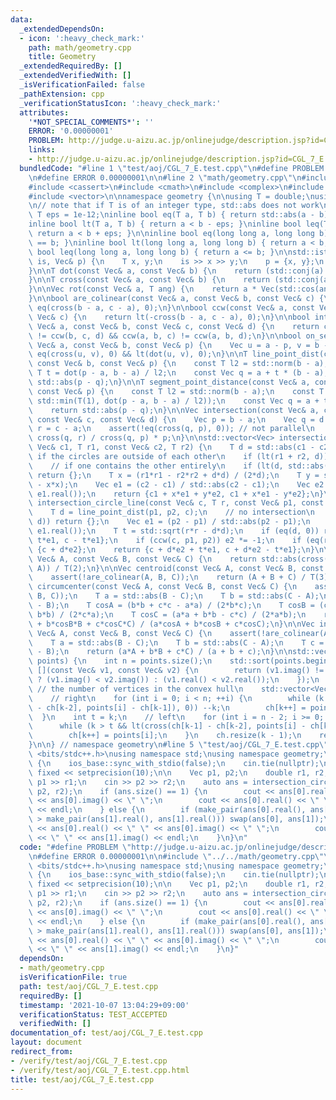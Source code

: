 ```yaml
---
data:
  _extendedDependsOn:
  - icon: ':heavy_check_mark:'
    path: math/geometry.cpp
    title: Geometry
  _extendedRequiredBy: []
  _extendedVerifiedWith: []
  _isVerificationFailed: false
  _pathExtension: cpp
  _verificationStatusIcon: ':heavy_check_mark:'
  attributes:
    '*NOT_SPECIAL_COMMENTS*': ''
    ERROR: '0.00000001'
    PROBLEM: http://judge.u-aizu.ac.jp/onlinejudge/description.jsp?id=CGL_7_E
    links:
    - http://judge.u-aizu.ac.jp/onlinejudge/description.jsp?id=CGL_7_E
  bundledCode: "#line 1 \"test/aoj/CGL_7_E.test.cpp\"\n#define PROBLEM \"http://judge.u-aizu.ac.jp/onlinejudge/description.jsp?id=CGL_7_E\"\
    \n#define ERROR 0.00000001\n\n#line 2 \"math/geometry.cpp\"\n#include <algorithm>\n\
    #include <cassert>\n#include <cmath>\n#include <complex>\n#include <iostream>\n\
    #include <vector>\n\nnamespace geometry {\n\nusing T = double;\nusing Vec = std::complex<T>;\n\
    \n// note that if T is of an integer type, std::abs does not work\n\nconstexpr\
    \ T eps = 1e-12;\ninline bool eq(T a, T b) { return std::abs(a - b) < eps; }\n\
    inline bool lt(T a, T b) { return a < b - eps; }\ninline bool leq(T a, T b) {\
    \ return a < b + eps; }\n\ninline bool eq(long long a, long long b) { return a\
    \ == b; }\ninline bool lt(long long a, long long b) { return a < b; }\ninline\
    \ bool leq(long long a, long long b) { return a <= b; }\n\nstd::istream& operator>>(std::istream&\
    \ is, Vec& p) {\n    T x, y;\n    is >> x >> y;\n    p = {x, y};\n    return is;\n\
    }\n\nT dot(const Vec& a, const Vec& b) {\n    return (std::conj(a) * b).real();\n\
    }\n\nT cross(const Vec& a, const Vec& b) {\n    return (std::conj(a) * b).imag();\n\
    }\n\nVec rot(const Vec& a, T ang) {\n    return a * Vec(std::cos(ang), std::sin(ang));\n\
    }\n\nbool are_colinear(const Vec& a, const Vec& b, const Vec& c) {\n    return\
    \ eq(cross(b - a, c - a), 0);\n}\n\nbool ccw(const Vec& a, const Vec& b, const\
    \ Vec& c) {\n    return lt(-cross(b - a, c - a), 0);\n}\n\nbool intersect(const\
    \ Vec& a, const Vec& b, const Vec& c, const Vec& d) {\n    return ccw(a, c, d)\
    \ != ccw(b, c, d) && ccw(a, b, c) != ccw(a, b, d);\n}\n\nbool on_segment(const\
    \ Vec& a, const Vec& b, const Vec& p) {\n    Vec u = a - p, v = b - p;\n    return\
    \ eq(cross(u, v), 0) && lt(dot(u, v), 0);\n}\n\nT line_point_dist(const Vec& a,\
    \ const Vec& b, const Vec& p) {\n    const T l2 = std::norm(b - a);\n    const\
    \ T t = dot(p - a, b - a) / l2;\n    const Vec q = a + t * (b - a);\n    return\
    \ std::abs(p - q);\n}\n\nT segment_point_distance(const Vec& a, const Vec& b,\
    \ const Vec& p) {\n    const T l2 = std::norm(b - a);\n    const T t = std::max(T(0),\
    \ std::min(T(1), dot(p - a, b - a) / l2));\n    const Vec q = a + t * (b - a);\n\
    \    return std::abs(p - q);\n}\n\nVec intersection(const Vec& a, const Vec& b,\
    \ const Vec& c, const Vec& d) {\n    Vec p = b - a;\n    Vec q = d - c;\n    Vec\
    \ r = c - a;\n    assert(!eq(cross(q, p), 0)); // not parallel\n    return a +\
    \ cross(q, r) / cross(q, p) * p;\n}\n\nstd::vector<Vec> intersection_circles(const\
    \ Vec& c1, T r1, const Vec& c2, T r2) {\n    T d = std::abs(c1 - c2);\n    //\
    \ if the circles are outside of each other\n    if (lt(r1 + r2, d)) return {};\n\
    \    // if one contains the other entirely\n    if (lt(d, std::abs(r2 - r1)))\
    \ return {};\n    T x = (r1*r1 - r2*r2 + d*d) / (2*d);\n    T y = std::sqrt(r1*r1\
    \ - x*x);\n    Vec e1 = (c2 - c1) / std::abs(c2 - c1);\n    Vec e2 = Vec(-e1.imag(),\
    \ e1.real());\n    return {c1 + x*e1 + y*e2, c1 + x*e1 - y*e2};\n}\n\nstd::vector<Vec>\
    \ intersection_circle_line(const Vec& c, T r, const Vec& p1, const Vec& p2) {\n\
    \    T d = line_point_dist(p1, p2, c);\n    // no intersection\n    if (lt(r,\
    \ d)) return {};\n    Vec e1 = (p2 - p1) / std::abs(p2 - p1);\n    Vec e2 = Vec(-e1.imag(),\
    \ e1.real());\n    T t = std::sqrt(r*r - d*d);\n    if (eq(d, 0)) return {c +\
    \ t*e1, c - t*e1};\n    if (ccw(c, p1, p2)) e2 *= -1;\n    if (eq(r, d)) return\
    \ {c + d*e2};\n    return {c + d*e2 + t*e1, c + d*e2 - t*e1};\n}\n\nT area(const\
    \ Vec& A, const Vec& B, const Vec& C) {\n    return std::abs(cross(B - A, C -\
    \ A)) / T(2);\n}\n\nVec centroid(const Vec& A, const Vec& B, const Vec& C) {\n\
    \    assert(!are_colinear(A, B, C));\n    return (A + B + C) / T(3);\n}\n\nVec\
    \ circumcenter(const Vec& A, const Vec& B, const Vec& C) {\n    assert(!are_colinear(A,\
    \ B, C));\n    T a = std::abs(B - C);\n    T b = std::abs(C - A);\n    T c = std::abs(A\
    \ - B);\n    T cosA = (b*b + c*c - a*a) / (2*b*c);\n    T cosB = (c*c + a*a -\
    \ b*b) / (2*c*a);\n    T cosC = (a*a + b*b - c*c) / (2*a*b);\n    return (a*cosA*A\
    \ + b*cosB*B + c*cosC*C) / (a*cosA + b*cosB + c*cosC);\n}\n\nVec incenter(const\
    \ Vec& A, const Vec& B, const Vec& C) {\n    assert(!are_colinear(A, B, C));\n\
    \    T a = std::abs(B - C);\n    T b = std::abs(C - A);\n    T c = std::abs(A\
    \ - B);\n    return (a*A + b*B + c*C) / (a + b + c);\n}\n\nstd::vector<Vec> convex_hull(std::vector<Vec>&\
    \ points) {\n    int n = points.size();\n    std::sort(points.begin(), points.end(),\
    \ [](const Vec& v1, const Vec& v2) {\n        return (v1.imag() != v2.imag())\
    \ ? (v1.imag() < v2.imag()) : (v1.real() < v2.real());\n    });\n    int k = 0;\
    \ // the number of vertices in the convex hull\n    std::vector<Vec> ch(2 * n);\n\
    \    // right\n    for (int i = 0; i < n; ++i) {\n        while (k > 1 && lt(cross(ch[k-1]\
    \ - ch[k-2], points[i] - ch[k-1]), 0)) --k;\n        ch[k++] = points[i];\n  \
    \  }\n    int t = k;\n    // left\n    for (int i = n - 2; i >= 0; --i) {\n  \
    \      while (k > t && lt(cross(ch[k-1] - ch[k-2], points[i] - ch[k-1]), 0)) --k;\n\
    \        ch[k++] = points[i];\n    }\n    ch.resize(k - 1);\n    return ch;\n\
    }\n\n} // namespace geometry\n#line 5 \"test/aoj/CGL_7_E.test.cpp\"\n\n#include\
    \ <bits/stdc++.h>\nusing namespace std;\nusing namespace geometry;\n\nint main()\
    \ {\n    ios_base::sync_with_stdio(false);\n    cin.tie(nullptr);\n    cout <<\
    \ fixed << setprecision(10);\n\n    Vec p1, p2;\n    double r1, r2;\n    cin >>\
    \ p1 >> r1;\n    cin >> p2 >> r2;\n    auto ans = intersection_circles(p1, r1,\
    \ p2, r2);\n    if (ans.size() == 1) {\n        cout << ans[0].real() << \" \"\
    \ << ans[0].imag() << \" \";\n        cout << ans[0].real() << \" \" << ans[0].imag()\
    \ << endl;\n    } else {\n        if (make_pair(ans[0].real(), ans[0].imag())\
    \ > make_pair(ans[1].real(), ans[1].real())) swap(ans[0], ans[1]);\n        cout\
    \ << ans[0].real() << \" \" << ans[0].imag() << \" \";\n        cout << ans[1].real()\
    \ << \" \" << ans[1].imag() << endl;\n    }\n}\n"
  code: "#define PROBLEM \"http://judge.u-aizu.ac.jp/onlinejudge/description.jsp?id=CGL_7_E\"\
    \n#define ERROR 0.00000001\n\n#include \"../../math/geometry.cpp\"\n\n#include\
    \ <bits/stdc++.h>\nusing namespace std;\nusing namespace geometry;\n\nint main()\
    \ {\n    ios_base::sync_with_stdio(false);\n    cin.tie(nullptr);\n    cout <<\
    \ fixed << setprecision(10);\n\n    Vec p1, p2;\n    double r1, r2;\n    cin >>\
    \ p1 >> r1;\n    cin >> p2 >> r2;\n    auto ans = intersection_circles(p1, r1,\
    \ p2, r2);\n    if (ans.size() == 1) {\n        cout << ans[0].real() << \" \"\
    \ << ans[0].imag() << \" \";\n        cout << ans[0].real() << \" \" << ans[0].imag()\
    \ << endl;\n    } else {\n        if (make_pair(ans[0].real(), ans[0].imag())\
    \ > make_pair(ans[1].real(), ans[1].real())) swap(ans[0], ans[1]);\n        cout\
    \ << ans[0].real() << \" \" << ans[0].imag() << \" \";\n        cout << ans[1].real()\
    \ << \" \" << ans[1].imag() << endl;\n    }\n}"
  dependsOn:
  - math/geometry.cpp
  isVerificationFile: true
  path: test/aoj/CGL_7_E.test.cpp
  requiredBy: []
  timestamp: '2021-10-07 13:04:29+09:00'
  verificationStatus: TEST_ACCEPTED
  verifiedWith: []
documentation_of: test/aoj/CGL_7_E.test.cpp
layout: document
redirect_from:
- /verify/test/aoj/CGL_7_E.test.cpp
- /verify/test/aoj/CGL_7_E.test.cpp.html
title: test/aoj/CGL_7_E.test.cpp
---
```

